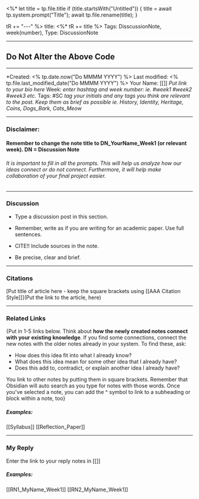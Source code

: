 <%*
  let title = tp.file.title
  if (title.startsWith("Untitled")) {
    title = await tp.system.prompt("Title");
    await tp.file.rename(title);
  } 
  
  tR += "---"
%>
title:  <%* tR += title %>
Tags: DisscussionNote, week(number),
Type: DiscussionNote

---
## Do Not Alter the Above Code
---
*Created: <% tp.date.now("Do MMMM YYYY") %>
Last modified: <% tp.file.last_modified_date("Do MMMM YYYY") %>
Your Name: [[]] *Put link to your bio here* 
Week:  *enter hashtag and week number: ie. #week1 #week2  #week3  etc.*
Tags: #SC *tag your initials and any tags you think are relevant to the post. Keep them as brief as possible ie. History, Identity, Heritage, Coins, Dogs_Bark, Cats_Meow*

---
### Disclaimer:

#### Remember to change the note title to DN_YourName_Week1 (or relevant week). DN = Discussion Note

###### It is important to fill in all the prompts. This will help us analyze how our ideas connect or do not connect. Furthermore, it will help make collaboration of your final project easier. 

---
### Discussion

- Type a discussion post in this section. 

- Remember, write as if you are writing for an academic paper. Use full sentences. 
    
- CITE!!  Include sources in the note.
    
-   Be precise, clear and brief.

---
### Citations
[Put title of article here - keep the square brackets using  [[AAA Citation Style]]](Put the link to the article, here)

---
### Related Links

{Put in 1-5 links below. Think about **how the newly created notes connect with your existing knowledge**. If you find some connections, connect the new notes with the older notes already in your system. To find these, ask:

-   How does this idea fit into what I already know?
-   What does this idea mean for some other idea that I already have?
-   Does this add to, contradict, or explain another idea I already have?

You link to other notes by putting them in square brackets. Remember that Obsidian will auto search as you type for notes with those words. Once you've selected a note, you can add the ^ symbol to link to a subheading or block within a note, too}

##### Examples:
[[Syllabus]]
[[Reflection_Paper]]

---
### My Reply

Enter the link to your reply notes in [[]]
##### Examples:
[[RN1_MyName_Week1]]
[[RN2_MyName_Week1]]
